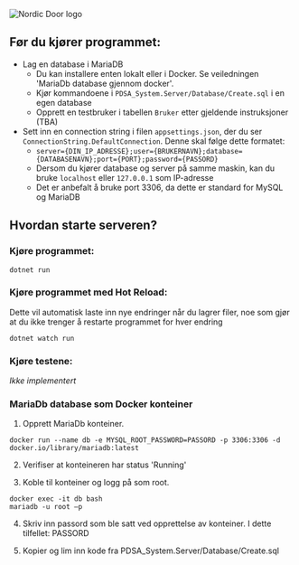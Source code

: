 ![Nordic Door logo](https://user-images.githubusercontent.com/27065646/192570400-5977d069-1a3f-454c-bc20-74969d42c755.png)

## Før du kjører programmet:
* Lag en database i MariaDB
    * Du kan installere enten lokalt eller i Docker. Se veiledningen 'MariaDb database gjennom docker'.
    * Kjør kommandoene i `PDSA_System.Server/Database/Create.sql` i en egen database
    * Opprett en testbruker i tabellen `Bruker` etter gjeldende instruksjoner (TBA)
* Sett inn en connection string i filen `appsettings.json`, der du ser `ConnectionString.DefaultConnection`. Denne skal følge dette formatet:
  * `server={DIN_IP_ADRESSE};user={BRUKERNAVN};database={DATABASENAVN};port={PORT};password={PASSORD}`
  * Dersom du kjører database og server på samme maskin, kan du bruke `localhost` eller `127.0.0.1` som IP-adresse
  * Det er anbefalt å bruke port 3306, da dette er standard for MySQL og MariaDB

## Hvordan starte serveren?
### Kjøre programmet:
`dotnet run`

### Kjøre programmet med Hot Reload:
Dette vil automatisk laste inn nye endringer når du lagrer filer, noe som gjør at du ikke trenger å restarte programmet for hver endring

`dotnet watch run`

### Kjøre testene:
*Ikke implementert*

### MariaDb database som Docker konteiner

1. Opprett MariaDb konteiner.
  

```docker
docker run --name db -e MYSQL_ROOT_PASSWORD=PASSORD -p 3306:3306 -d docker.io/library/mariadb:latest
```

2. Verifiser at konteineren har status 'Running'
  
3. Koble til konteiner og logg på som root.
  
  ```
  docker exec -it db bash
  mariadb -u root –p 
  ```
  
4. Skriv inn passord som ble satt ved opprettelse av konteiner. I dette tilfellet: PASSORD
  
5. Kopier og lim inn kode fra PDSA_System.Server/Database/Create.sql
